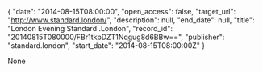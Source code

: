 {
  "date": "2014-08-15T08:00:00", 
  "open_access": false, 
  "target_url": "http://www.standard.london/", 
  "description": null, 
  "end_date": null, 
  "title": "London Evening Standard .London", 
  "record_id": "20140815T080000/FBr1tkpDZT1Nqgug8d6BBw==", 
  "publisher": "standard.london", 
  "start_date": "2014-08-15T08:00:00Z"
}

None